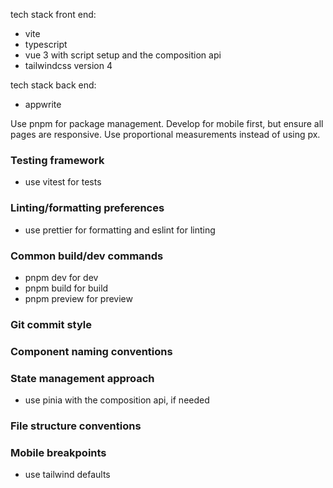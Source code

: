 tech stack front end:
- vite
- typescript
- vue 3 with script setup and the composition api
- tailwindcss version 4

tech stack back end:
- appwrite

Use pnpm for package management.  Develop for mobile first, but ensure all pages are responsive.   Use proportional measurements instead of using px.

### Testing framework 
- use vitest for tests

### Linting/formatting preferences  
- use prettier for formatting and eslint for linting

### Common build/dev commands 
- pnpm dev for dev
- pnpm build for build
- pnpm preview for preview

### Git commit style


### Component naming conventions

### State management approach
- use pinia with the composition api, if needed

### File structure conventions

### Mobile breakpoints
- use tailwind defaults
